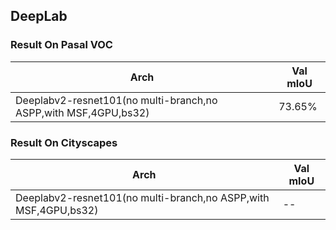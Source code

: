 
## DeepLab


### Result On Pasal VOC

Arch | Val mIoU
------------ | -------------
Deeplabv2-resnet101(no multi-branch,no ASPP,with MSF,4GPU,bs32) | 73.65%


### Result On Cityscapes

Arch | Val mIoU
------------ | -------------
Deeplabv2-resnet101(no multi-branch,no ASPP,with MSF,4GPU,bs32) | --

